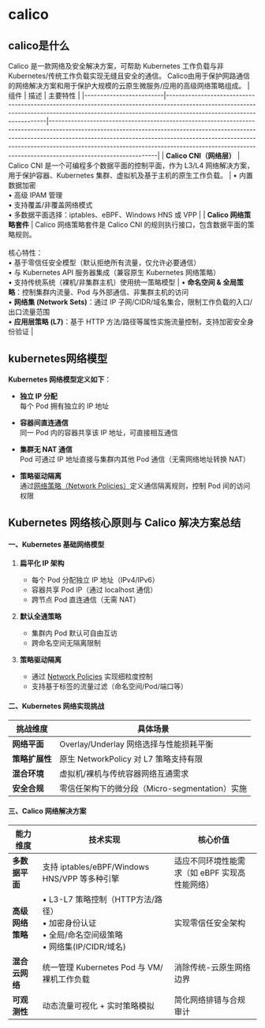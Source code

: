 # calico
## calico是什么
Calico 是一款网络及安全解决方案，可帮助 Kubernetes 工作负载与非 Kubernetes/传统工作负载实现无缝且安全的通信。
Calico由用于保护网路通信的网络解决方案和用于保护大规模的云原生微服务/应用的高级网络策略组成。
| 组件                          | 描述                                                                                                                                                          | 主要特性                                                                                                                                                                                                                                                                                                  |
|-------------------------|----------------------------------------------------------------------------------------------------------------------------------------------------------------------------------------------------|----------------------------------------------------------------------------------------------------------------------------------------------------------------------------------------------------------------------------------------------------------------------------------------------------------------------------------------------------------|
| **Calico CNI（网络层）**       | Calico CNI 是一个可编程多个数据平面的控制平面，作为 L3/L4 网络解决方案，用于保护容器、Kubernetes 集群、虚拟机及基于主机的原生工作负载。                                                                                                             | • 内置数据加密<br>• 高级 IPAM 管理<br>• 支持覆盖/非覆盖网络模式<br>• 多数据平面选择：iptables、eBPF、Windows HNS 或 VPP                                                                                                                                                                                                                                                          |
| **Calico 网络策略套件**        | Calico 网络策略套件是 Calico CNI 的规则执行接口，包含数据平面的策略规则。<br><br>核心特性：<br>• 基于零信任安全模型（默认拒绝所有流量，仅允许必要通信）<br>• 与 Kubernetes API 服务器集成（兼容原生 Kubernetes 网络策略）<br>• 支持传统系统（裸机/非集群主机）使用统一策略模型 | • **命名空间 & 全局策略**：控制集群内流量、Pod 与外部通信、非集群主机的访问<br>• **网络集 (Network Sets)**：通过 IP 子网/CIDR/域名集合，限制工作负载的入口/出口流量范围<br>• **应用层策略 (L7)**：基于 HTTP 方法/路径等属性实施流量控制，支持加密安全身份验证                                                                                                                                  |

## kubernetes网络模型
**Kubernetes 网络模型定义如下**：
- **独立 IP 分配**  
  每个 Pod 拥有独立的 IP 地址
  
- **容器间直连通信**  
  同一 Pod 内的容器共享该 IP 地址，可直接相互通信

- **集群无 NAT 通信**  
  Pod 可通过 IP 地址直接与集群内其他 Pod 通信（无需网络地址转换 NAT）

- **策略驱动隔离**  
  通过[网络策略（Network Policies）](https://kubernetes.io/docs/concepts/services-networking/network-policies/)定义通信隔离规则，控制 Pod 间的访问权限
  
## Kubernetes 网络核心原则与 Calico 解决方案总结

#### 一、Kubernetes 基础网络模型
1. **扁平化 IP 架构**  
   - 每个 Pod 分配独立 IP 地址（IPv4/IPv6）
   - 容器共享 Pod IP（通过 localhost 通信）
   - 跨节点 Pod 直连通信（无需 NAT）

2. **默认全通策略**  
   - 集群内 Pod 默认可自由互访
   - 跨命名空间无隔离限制

3. **策略驱动隔离**  
   - 通过 [Network Policies](https://kubernetes.io/docs/concepts/services-networking/network-policies/) 实现细粒度控制
   - 支持基于标签的流量过滤（命名空间/Pod/端口等）

#### 二、Kubernetes 网络实现挑战
| 挑战维度       | 具体场景                                                                 |
|----------------|------------------------------------------------------------------------|
| **网络平面**    | Overlay/Underlay 网络选择与性能损耗平衡                                  |
| **策略扩展性**  | 原生 NetworkPolicy 对 L7 策略支持有限                                    |
| **混合环境**    | 虚拟机/裸机与传统容器网络互通需求                                         |
| **安全合规**    | 零信任架构下的微分段（Micro-segmentation）实施                           |

#### 三、Calico 网络解决方案
| 能力维度          | 技术实现                                                                                     | 核心价值                                                                 |
|-------------------|------------------------------------------------------------------------------------------|------------------------------------------------------------------------|
| **多数据平面**   | 支持 iptables/eBPF/Windows HNS/VPP 等多种引擎                                               | 适应不同环境性能需求（如 eBPF 实现高性能网络）                             |
| **高级网络策略**   | • L3-L7 策略控制（HTTP方法/路径）<br>• 加密身份认证<br>• 全局/命名空间级策略<br>• 网络集(IP/CIDR/域名) | 实现零信任安全架构                                                      |
| **混合云网络**     | 统一管理 Kubernetes Pod 与 VM/裸机工作负载                                                   | 消除传统-云原生网络边界                                                 |
| **可观测性**       | 动态流量可视化 + 实时策略模拟                                                              | 简化网络排错与合规审计                                                  |
